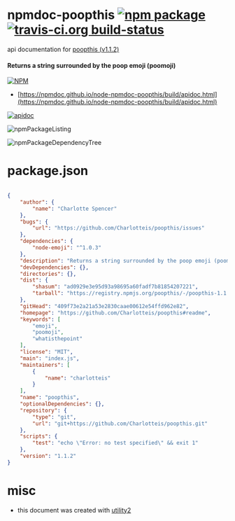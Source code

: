 # npmdoc-poopthis [![npm package](https://img.shields.io/npm/v/npmdoc-poopthis.svg?style=flat-square)](https://www.npmjs.org/package/npmdoc-poopthis) [![travis-ci.org build-status](https://api.travis-ci.org/npmdoc/node-npmdoc-poopthis.svg)](https://travis-ci.org/npmdoc/node-npmdoc-poopthis)

api documentation for  [poopthis (v1.1.2)](https://github.com/Charlotteis/poopthis#readme)
#### Returns a string surrounded by the poop emoji (poomoji)

[![NPM](https://nodei.co/npm/poopthis.png?downloads=true&downloadRank=true&stars=true)](https://www.npmjs.com/package/poopthis)

- [https://npmdoc.github.io/node-npmdoc-poopthis/build/apidoc.html](https://npmdoc.github.io/node-npmdoc-poopthis/build/apidoc.html)

[![apidoc](https://npmdoc.github.io/node-npmdoc-poopthis/build/screenCapture.buildCi.browser.%252Ftmp%252Fbuild%252Fapidoc.html.png)](https://npmdoc.github.io/node-npmdoc-poopthis/build/apidoc.html)

![npmPackageListing](https://npmdoc.github.io/node-npmdoc-poopthis/build/screenCapture.npmPackageListing.svg)

![npmPackageDependencyTree](https://npmdoc.github.io/node-npmdoc-poopthis/build/screenCapture.npmPackageDependencyTree.svg)



# package.json

```json

{
    "author": {
        "name": "Charlotte Spencer"
    },
    "bugs": {
        "url": "https://github.com/Charlotteis/poopthis/issues"
    },
    "dependencies": {
        "node-emoji": "^1.0.3"
    },
    "description": "Returns a string surrounded by the poop emoji (poomoji)",
    "devDependencies": {},
    "directories": {},
    "dist": {
        "shasum": "ad0929e3e95d93a98695a60fadf7b81854207221",
        "tarball": "https://registry.npmjs.org/poopthis/-/poopthis-1.1.2.tgz"
    },
    "gitHead": "409f73e2a21a53e2830caae00612e54ffd962e82",
    "homepage": "https://github.com/Charlotteis/poopthis#readme",
    "keywords": [
        "emoji",
        "poomoji",
        "whatisthepoint"
    ],
    "license": "MIT",
    "main": "index.js",
    "maintainers": [
        {
            "name": "charlotteis"
        }
    ],
    "name": "poopthis",
    "optionalDependencies": {},
    "repository": {
        "type": "git",
        "url": "git+https://github.com/Charlotteis/poopthis.git"
    },
    "scripts": {
        "test": "echo \"Error: no test specified\" && exit 1"
    },
    "version": "1.1.2"
}
```



# misc
- this document was created with [utility2](https://github.com/kaizhu256/node-utility2)
